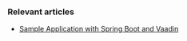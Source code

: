 ### Relevant articles

- [Sample Application with Spring Boot and Vaadin](https://www.baeldung.com/spring-boot-vaadin)

